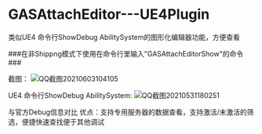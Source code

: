 # GASAttachEditor---UE4Plugin
类似UE4 命令行ShowDebug AbilitySystem的图形化编辑器功能，方便查看

###在非Shippng模式下使用在命令行里输入"GASAttachEditorShow"的命令###

截图：
![QQ截图20210603104105](https://user-images.githubusercontent.com/33085556/120578385-4cd31480-c458-11eb-985c-9e2523c9c618.png)


UE4 命令行ShowDebug AbilitySystem:
![QQ截图20210531180251](https://user-images.githubusercontent.com/33085556/120176965-76aef000-c23a-11eb-9018-911fc6a69387.png)


与官方Debug信息对比
优点：支持专用服务器的数据查看，支持激活/未激活的筛选，便捷快速查找便于其他调试





